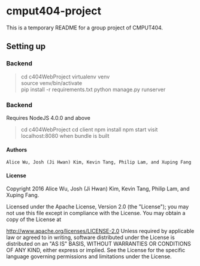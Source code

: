 # cmput404-project

This is a temporary README for a group project of CMPUT404.

## Setting up
### Backend
> cd c404WebProject
> virtualenv venv  
> source venv/bin/activate  
> pip install -r requirements.txt 
> python manage.py runserver

### Backend
Requires NodeJS 4.0.0 and above
> cd c404WebProject
> cd client
> npm install
> npm start
visit localhost:8080 when bundle is built

#### Authors
`Alice Wu, Josh (Ji Hwan) Kim, Kevin Tang, Philip Lam, and Xuping Fang`

#### License 
Copyright 2016 Alice Wu, Josh (Ji Hwan) Kim, Kevin Tang, Philip Lam, and Xuping Fang.

Licensed under the Apache License, Version 2.0 (the "License"); you may not use this file except in compliance with the License. You may obtain a copy of the License at

http://www.apache.org/licenses/LICENSE-2.0 Unless required by applicable law or agreed to in writing, software distributed under the License is distributed on an "AS IS" BASIS, WITHOUT WARRANTIES OR CONDITIONS OF ANY KIND, either express or implied. See the License for the specific language governing permissions and limitations under the License.

